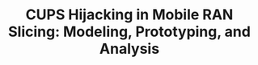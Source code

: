 ---
layout: default
title: "CUPS Hijacking in Mobile RAN Slicing: Modeling, Prototyping, and Analysis"
authors: "Rupendra N. Mitra, Mohamed M. Kassem, <em>Jon Larrea</em> and Mahesh K. Marina"
venue: "IEEE Conference on Communications and Network Security"
venue_short: "IEEE CNS '21"
year: "2021"
link: ""
---